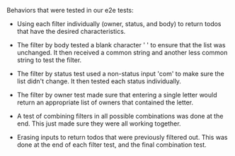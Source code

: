 Behaviors that were tested in our e2e tests:

- Using each filter individually (owner, status, and body) to return
todos that have the desired characteristics.

- The filter by body tested a blank character ' ' to ensure that the 
list was unchanged. It then received a common string and another less
common string to test the filter.

- The filter by status test used a non-status input 'com' to make sure
the list didn't change. It then tested each status individually.

- The filter by owner test made sure that entering a single letter
would return an appropriate list of owners that contained the letter.

- A test of combining filters in all possible combinations was done at
the end. This just made sure they were all working together.

- Erasing inputs to return todos that were previously filtered out.
This was done at the end of each filter test, and the final combination
test.

